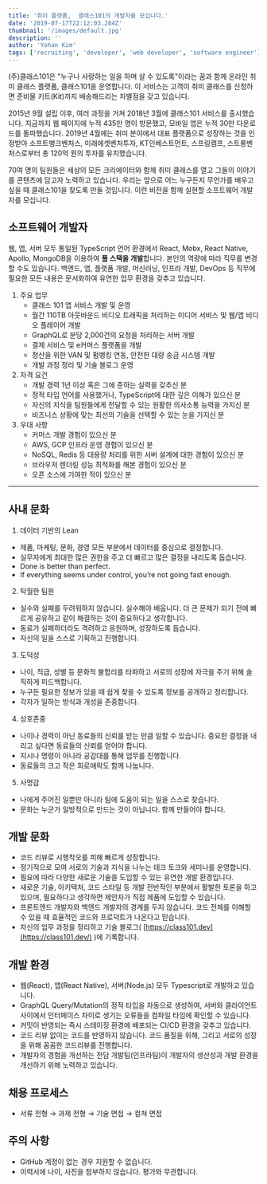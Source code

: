 ```yaml
---
title: '취미 플랫폼,  클래스101의 개발자를 모십니다.'
date: '2019-07-17T22:12:03.284Z'
thumbnail: '/images/default.jpg'
description: ''
author: 'Yohan Kim'
tags: ['recruiting', 'developer', 'web developer', 'software engineer']
---
```


(주)클래스101은 "누구나 사랑하는 일을 하며 살 수 있도록"이라는 꿈과 함께 온라인 취미 클래스 플랫폼, 클래스101을 운영합니다. 이 서비스는 고객이 취미 클래스를 신청하면 준비물 키트(Kit)까지 배송해드리는 차별점을 갖고 있습니다.

2015년 9월 설립 이후, 여러 과정을 거쳐 2018년 3월에 클래스101 서비스를 출시했습니다. 지금까지 웹 페이지에 누적 435만 명이 방문했고, 모바일 앱은 누적 30만 다운로드를 돌파했습니다. 2019년 4월에는 취미 분야에서 대표 플랫폼으로 성장하는 것을 인정받아 소프트뱅크벤처스, 미래에셋벤처투자, KT인베스트먼트, 스프링캠프, 스트롱벤처스로부터 총 120억 원의 투자를 유치했습니다.

70여 명의 팀원들은 세상의 모든 크리에이터와 함께 취미 클래스를 열고 그들의 이야기를 콘텐츠에 담고자 노력하고 있습니다. 우리는 앞으로 어느 누구든지 무언가를 배우고 싶을 때 클래스101을 찾도록 만들 것입니다. 이런 비전을 함께 실현할 소프트웨어 개발자를 모십니다.

## 소프트웨어 개발자

웹, 앱, 서버 모두 통일된 TypeScript 언어 환경에서 React, Mobx, React Native, Apollo, MongoDB을 이용하여 **풀 스택을 개발**합니다. 본인의 역량에 따라 직무를 변경할 수도 있습니다. 백엔드, 앱, 플랫폼 개발, 머신러닝, 인프라 개발, DevOps 등 직무에 필요한 모든 내용은 문서화하여 유연한 업무 환경을 갖추고 있습니다.

1. 주요 업무
   - 클래스 101 앱 서비스 개발 및 운영
   - 월간 110TB 아웃바운드 비디오 트래픽을 처리하는 미디어 서비스 및 웹/앱 비디오 플레이어 개발
   - GraphQL로 분당 2,000건의 요청을 처리하는 서버 개발
   - 결제 서비스 및 e커머스 플랫폼을 개발
   - 정산을 위한 VAN 및 펌뱅킹 연동, 안전한 대량 송금 시스템 개발
   - 개발 과정 정리 및 기술 블로그 운영
2. 자격 요건
   - 개발 경력 1년 이상 혹은 그에 준하는 실력을 갖추신 분
   - 정적 타입 언어를 사용했거나, TypeScript에 대한 깊은 이해가 있으신 분
   - 자신의 지식을 팀원들에게 전달할 수 있는 원활한 의사소통 능력을 가지신 분
   - 비즈니스 상황에 맞는 최선의 기술을 선택할 수 있는 눈을 가지신 분
3. 우대 사항
   - 커머스 개발 경험이 있으신 분
   - AWS, GCP 인프라 운영 경험이 있으신 분
   - NoSQL, Redis 등 대용량 처리를 위한 서버 설계에 대한 경험이 있으신 분
   - 브라우저 렌더링 성능 최적화를 해본 경험이 있으신 분
   - 오픈 소스에 기여한 적이 있으신 분

---

## 사내 문화

1. 데이터 기반의 Lean

- 제품, 마케팅, 문화, 경영 모든 부분에서 데이터를 중심으로 결정합니다.
- 실무자에게 최대한 많은 권한을 주고 더 빠르고 많은 결정을 내리도록 돕습니다.
- Done is better than perfect.
- If everything seems under control, you’re not going fast enough.

2. 탁월한 팀원

- 실수와 실패를 두려워하지 않습니다. 실수해야 배웁니다. 더 큰 문제가 되기 전에 빠르게 공유하고 같이 해결하는 것이 중요하다고 생각합니다.
- 동료가 실패하더라도 격려하고 응원하며, 성장하도록 돕습니다.
- 자신의 일을 스스로 기획하고 진행합니다.

3. 도덕성

- 나이, 직급, 성별 등 문화적 불합리를 타파하고 서로의 성장에 자극을 주기 위해 솔직하게 피드백합니다.
- 누구든 필요한 정보가 있을 때 쉽게 찾을 수 있도록 정보를 공개하고 정리합니다.
- 각자가 일하는 방식과 개성을 존중합니다.

4. 상호존중

- 나이나 경력이 아닌 동료들의 신뢰를 받는 만큼 일할 수 있습니다. 중요한 결정을 내리고 싶다면 동료들의 신뢰를 얻어야 합니다.
- 지시나 명령이 아니라 공감대를 통해 업무를 진행합니다.
- 동료들의 크고 작은 희로애락도 함께 나눕니다.

5. 사명감

- 나에게 주어진 일뿐만 아니라 팀에 도움이 되는 일을 스스로 찾습니다.
- 문화는 누군가 일방적으로 만드는 것이 아닙니다. 함께 만들어야 합니다.

## 개발 문화

- 코드 리뷰로 시행착오를 피해 빠르게 성장합니다.
- 정기적으로 모여 서로의 기술과 지식을 나누는 테크 토크와 세미나를 운영합니다.
- 필요에 따라 다양한 새로운 기술을 도입할 수 있는 유연한 개발 환경입니다.
- 새로운 기술, 아키텍처, 코드 스타일 등 개발 전반적인 부분에서 활발한 토론을 하고 있으며, 필요하다고 생각하면 제안자가 직접 제품에 도입할 수 있습니다.
- 프론트엔드 개발자와 백엔드 개발자의 경계를 두지 않습니다. 코드 전체를 이해할 수 있을 때 효율적인 코드와 프로덕트가 나온다고 믿습니다.
- 자신의 업무 과정을 정리하고 기술 블로그( [https://class101.dev](https://class101.dev/) )에 기록합니다.

## 개발 환경

- 웹(React), 앱(React Native), 서버(Node.js) 모두 Typescript로 개발하고 있습니다.
- GraphQL Query/Mutation의 정적 타입을 자동으로 생성하여, 서버와 클라이언트 사이에서 인터페이스 차이로 생기는 오류들을 컴파일 타임에 확인할 수 있습니다.
- 커밋이 반영되는 즉시 스테이징 환경에 배포되는 CI/CD 환경을 갖추고 있습니다.
- 코드 리뷰 없이는 코드를 반영하지 않습니다. 코드 품질을 위해, 그리고 서로의 성장을 위해 꼼꼼한 코드리뷰를 진행합니다.
- 개발자의 경험을 개선하는 전담 개발팀(인프라팀)이 개발자의 생산성과 개발 환경을 개선하기 위해 노력하고 있습니다.

## 채용 프로세스

- 서류 전형 → 과제 전형 → 기술 면접 → 컬쳐 면접

## 주의 사항

- GitHub 계정이 없는 경우 지원할 수 없습니다.
- 이력서에 나이, 사진을 첨부하지 않습니다. 평가와 무관합니다.
